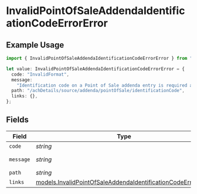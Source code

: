 # InvalidPointOfSaleAddendaIdentificationCodeErrorError

## Example Usage

```typescript
import { InvalidPointOfSaleAddendaIdentificationCodeErrorError } from "dwolla/models";

let value: InvalidPointOfSaleAddendaIdentificationCodeErrorError = {
  code: "InvalidFormat",
  message:
    "Identification code on a Point of Sale addenda entry is required and can be up to 6 characters.",
  path: "/achDetails/source/addenda/pointOfSale/identificationCode",
  links: {},
};
```

## Fields

| Field                                                                                                                              | Type                                                                                                                               | Required                                                                                                                           | Description                                                                                                                        | Example                                                                                                                            |
| ---------------------------------------------------------------------------------------------------------------------------------- | ---------------------------------------------------------------------------------------------------------------------------------- | ---------------------------------------------------------------------------------------------------------------------------------- | ---------------------------------------------------------------------------------------------------------------------------------- | ---------------------------------------------------------------------------------------------------------------------------------- |
| `code`                                                                                                                             | *string*                                                                                                                           | :heavy_minus_sign:                                                                                                                 | N/A                                                                                                                                | InvalidFormat                                                                                                                      |
| `message`                                                                                                                          | *string*                                                                                                                           | :heavy_minus_sign:                                                                                                                 | N/A                                                                                                                                | Identification code on a Point of Sale addenda entry is required and can be up to 6 characters.                                    |
| `path`                                                                                                                             | *string*                                                                                                                           | :heavy_minus_sign:                                                                                                                 | N/A                                                                                                                                | /achDetails/source/addenda/pointOfSale/identificationCode                                                                          |
| `links`                                                                                                                            | [models.InvalidPointOfSaleAddendaIdentificationCodeErrorLinks](../models/invalidpointofsaleaddendaidentificationcodeerrorlinks.md) | :heavy_minus_sign:                                                                                                                 | N/A                                                                                                                                | {}                                                                                                                                 |